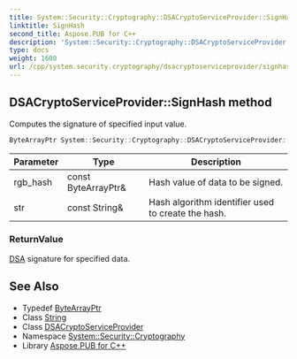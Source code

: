 ```yaml
---
title: System::Security::Cryptography::DSACryptoServiceProvider::SignHash method
linktitle: SignHash
second_title: Aspose.PUB for C++
description: 'System::Security::Cryptography::DSACryptoServiceProvider::SignHash method. Computes the signature of specified input value in C++.'
type: docs
weight: 1600
url: /cpp/system.security.cryptography/dsacryptoserviceprovider/signhash/
---
```

## DSACryptoServiceProvider::SignHash method


Computes the signature of specified input value.

```cpp
ByteArrayPtr System::Security::Cryptography::DSACryptoServiceProvider::SignHash(const ByteArrayPtr &rgb_hash, const String &str)
```


| Parameter | Type | Description |
| --- | --- | --- |
| rgb_hash | const ByteArrayPtr\& | Hash value of data to be signed. |
| str | const String\& | Hash algorithm identifier used to create the hash. |

### ReturnValue

[DSA](../../dsa/) signature for specified data.

## See Also

* Typedef [ByteArrayPtr](../../../system/bytearrayptr/)
* Class [String](../../../system/string/)
* Class [DSACryptoServiceProvider](../)
* Namespace [System::Security::Cryptography](../../)
* Library [Aspose.PUB for C++](../../../)
